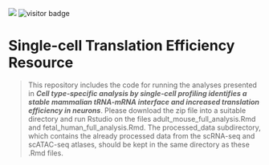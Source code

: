 <img src="https://img.shields.io/badge/Language-R-blue.svg" style="zoom:100%;" /> <img src="https://visitor-badge.glitch.me/badge?page_id=wgao688.sc_tRNA_mRNA&right_color=red&left_text=Total%20Visits" alt="visitor badge"/>

# Single-cell Translation Efficiency Resource

> This repository includes the code for running the analyses presented in ***Cell type-specific analysis by single-cell profiling identifies a stable mammalian tRNA-mRNA interface and increased translation efficiency in neurons***.
> Please download the zip file into a suitable directory and run Rstudio on the files adult_mouse_full_analysis.Rmd and fetal_human_full_analysis.Rmd. 
> The processed_data subdirectory, which contains the already processed data from the scRNA-seq and scATAC-seq atlases, should be kept in the same directory as these .Rmd files.
